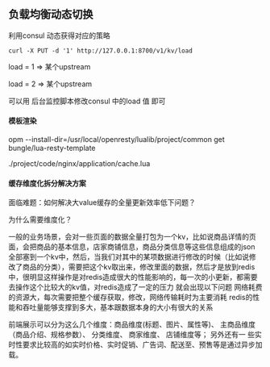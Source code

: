 

## 负载均衡动态切换

利用consul 动态获得对应的策略


`curl -X PUT -d '1' http://127.0.0.1:8700/v1/kv/load` 

load = 1 => 某个upstream 

load = 2 => 某个upstream


可以用 后台监控脚本修改consul 中的load 值 即可 




#### 模板渲染

opm --install-dir=/usr/local/openresty/lualib/project/common get  bungle/lua-resty-template

./project/code/nginx/application/cache.lua



#### 缓存维度化拆分解决方案

面临难题：如何解决大value缓存的全量更新效率低下问题？

为什么需要维度化？

一般的业务场景，会对一些页面的数据全量打包为一个kv，比如说商品详情的页面，会把商品的基本信息，店家商铺信息，商品分类信息等这些信息组成的json
全部塞到一个kv中，然后，当我们对其中的某项数据进行修改的时候（比如说修改了商品的分类），需要把这个kv取出来，修改里面的数据，然后才是放到redis
中，很明显这样操作是对redis造成很大的性能影响的，每一次的小更新，都需要去操作这个比较大的kv值，对redis造成了一定的压力 就会出现以下问题
网络耗费的资源大，每次需要把整个缓存获取，修改，网络传输耗时为主要消耗
redis的性能和吞吐量能够支撑到多大，基本跟数据本身的大小有很大的关系

前端展示可以分为这么几个维度：商品维度(标题、图片、属性等)、 主商品维度（商品介绍、规格参数）、 分类维度、 商家维度、 店铺维度等； 另外还有一
些实时性要求比较高的如实时价格、实时促销、广告词、配送至、预售等是通过异步加载。